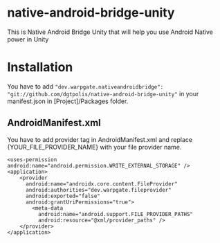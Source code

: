 # native-android-bridge-unity
This is Native Android Bridge Unity that will help you use Android Native power in Unity

# Installation
You have to add `"dev.warpgate.nativeandroidbridge": "git://github.com/dgtpolis/native-android-bridge-unity"` in your manifest.json in [Project]/Packages folder.

## AndroidManifest.xml
You have to add provider tag in AndroidManifest.xml and replace {YOUR_FILE_PROVIDER_NAME} with your file provider name.
```
<uses-permission android:name="android.permission.WRITE_EXTERNAL_STORAGE" />
<application>
    <provider
      android:name="androidx.core.content.FileProvider"
      android:authorities="dev.warpgate.fileprovider"
      android:exported="false"
      android:grantUriPermissions="true">
        <meta-data
          android:name="android.support.FILE_PROVIDER_PATHS"
          android:resource="@xml/provider_paths" />
    </provider>
</application>
```
